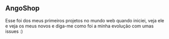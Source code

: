 ## AngoShop
Esse foi dos meus primeiros projetos no mundo web quando iniciei, veja ele e veja os meus novos e diga-me como foi a minha evolução com umas issues :)
